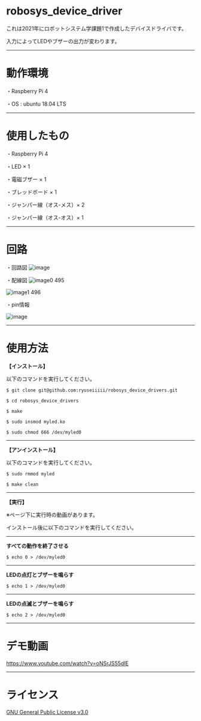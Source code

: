 # robosys_device_driver
これは2021年にロボットシステム学課題1で作成したデバイスドライバです。

入力によってLEDやブザーの出力が変わります。
***
# 動作環境
・Raspberry Pi 4

・OS : ubuntu 18.04 LTS
***
# 使用したもの
・Raspberry Pi 4

・LED × 1

・電磁ブザー × 1

・ブレッドボード × 1

・ジャンパー線（オス-メス）× 2

・ジャンパー線（オス-オス）× 1
***
# 回路
・回路図
![image](https://user-images.githubusercontent.com/92899820/146334518-2a3d00d7-e971-440e-bd79-09a335ba3945.png)


・配線図
![image0 495](https://user-images.githubusercontent.com/92899820/146334575-dc47aa5a-8b70-419e-8084-4aea567f836d.jpeg)

![image1 496](https://user-images.githubusercontent.com/92899820/146334599-4c2eeb6e-7c3c-45ce-9be2-1a42fb29c22a.jpeg)


・pin情報

![image](https://user-images.githubusercontent.com/92899820/145713427-35931895-a114-4aae-8761-1b0c34c36515.png)
***
# 使用方法
**【インストール】**

以下のコマンドを実行してください。

```
$ git clone git@github.com:ryuseiiiii/robosys_device_drivers.git

$ cd robosys_device_drivers

$ make

$ sudo insmod myled.ko

$ sudo chmod 666 /dev/myled0
```
***
**【アンインストール】**

以下のコマンドを実行してください。

```
$ sudo rmmod myled

$ make clean
```
***
**【実行】**

※ページ下に実行時の動画があります。

インストール後に以下のコマンドを実行してください。
***
**すべての動作を終了させる**
```
$ echo 0 > /dev/myled0
```
***
**LEDの点灯とブザーを鳴らす**
```
$ echo 1 > /dev/myled0
```
***
**LEDの点滅とブザーを鳴らす**
```
$ echo 2 > /dev/myled0
```
***
# デモ動画
https://www.youtube.com/watch?v=oNSrJS55dIE
***
# ライセンス
[GNU General Public License v3.0](https://github.com/ryuseiiiii/robosys_device_drivers/blob/main/COPYING)
